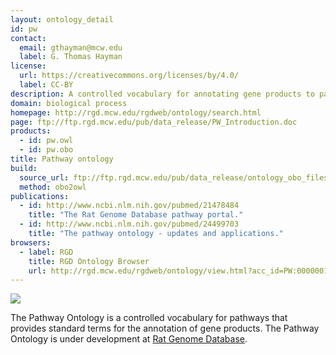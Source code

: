 ```yaml
---
layout: ontology_detail
id: pw
contact:
  email: gthayman@mcw.edu
  label: G. Thomas Hayman
license:
  url: https://creativecommons.org/licenses/by/4.0/
  label: CC-BY
description: A controlled vocabulary for annotating gene products to pathways.
domain: biological process
homepage: http://rgd.mcw.edu/rgdweb/ontology/search.html
page: ftp://ftp.rgd.mcw.edu/pub/data_release/PW_Introduction.doc
products:
  - id: pw.owl
  - id: pw.obo
title: Pathway ontology
build:
  source_url: ftp://ftp.rgd.mcw.edu/pub/data_release/ontology_obo_files/pathway/pathway.obo
  method: obo2owl
publications:
  - id: http://www.ncbi.nlm.nih.gov/pubmed/21478484
    title: "The Rat Genome Database pathway portal."
  - id: http://www.ncbi.nlm.nih.gov/pubmed/24499703
    title: "The pathway ontology - updates and applications."
browsers:
  - label: RGD
    title: RGD Ontology Browser
    url: http://rgd.mcw.edu/rgdweb/ontology/view.html?acc_id=PW:0000001
---
```


<img src="http://rgd.mcw.edu/common/images/rgd_LOGO_blue_rgd.gif"/>

The Pathway Ontology is a controlled vocabulary for pathways that provides standard terms for the annotation of gene products. The Pathway Ontology is under development at <a href="http://rgd.mcw.edu">Rat Genome Database</a>.
